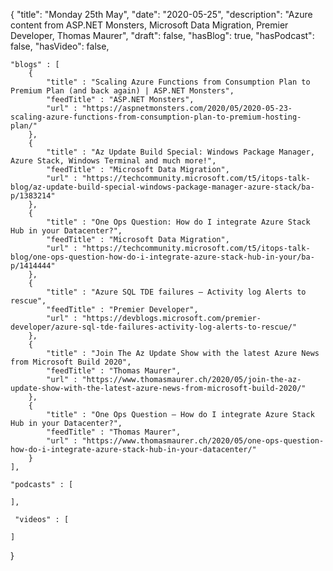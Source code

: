 {
    "title": "Monday 25th May",
    "date": "2020-05-25",
    "description": "Azure content from ASP.NET Monsters, Microsoft Data Migration, Premier Developer, Thomas Maurer",
    "draft": false,
    "hasBlog": true,
    "hasPodcast": false,
    "hasVideo": false,

    "blogs" : [
        {
            "title" : "Scaling Azure Functions from Consumption Plan to Premium Plan (and back again) | ASP.NET Monsters",
            "feedTitle" : "ASP.NET Monsters",
            "url" : "https://aspnetmonsters.com/2020/05/2020-05-23-scaling-azure-functions-from-consumption-plan-to-premium-hosting-plan/"
        },
        {
            "title" : "Az Update Build Special: Windows Package Manager, Azure Stack, Windows Terminal and much more!",
            "feedTitle" : "Microsoft Data Migration",
            "url" : "https://techcommunity.microsoft.com/t5/itops-talk-blog/az-update-build-special-windows-package-manager-azure-stack/ba-p/1383214"
        },
        {
            "title" : "One Ops Question: How do I integrate Azure Stack Hub in your Datacenter?",
            "feedTitle" : "Microsoft Data Migration",
            "url" : "https://techcommunity.microsoft.com/t5/itops-talk-blog/one-ops-question-how-do-i-integrate-azure-stack-hub-in-your/ba-p/1414444"
        },
        {
            "title" : "Azure SQL TDE failures – Activity log Alerts to rescue",
            "feedTitle" : "Premier Developer",
            "url" : "https://devblogs.microsoft.com/premier-developer/azure-sql-tde-failures-activity-log-alerts-to-rescue/"
        },
        {
            "title" : "Join The Az Update Show with the latest Azure News from Microsoft Build 2020",
            "feedTitle" : "Thomas Maurer",
            "url" : "https://www.thomasmaurer.ch/2020/05/join-the-az-update-show-with-the-latest-azure-news-from-microsoft-build-2020/"
        },
        {
            "title" : "One Ops Question – How do I integrate Azure Stack Hub in your Datacenter?",
            "feedTitle" : "Thomas Maurer",
            "url" : "https://www.thomasmaurer.ch/2020/05/one-ops-question-how-do-i-integrate-azure-stack-hub-in-your-datacenter/"
        }
    ],

    "podcasts" : [
        
    ],

     "videos" : [
        
    ]
}


